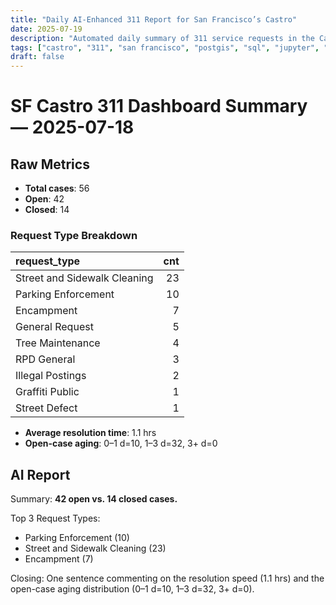 ```yaml
---
title: "Daily AI-Enhanced 311 Report for San Francisco’s Castro"
date: 2025-07-19
description: "Automated daily summary of 311 service requests in the Castro neighborhood using Python, SQL, PostGIS and the smollm2:1.7b model via a local chat API."
tags: ["castro", "311", "san francisco", "postgis", "sql", "jupyter", "ai", "smollm2", "chat-api"]
draft: false
---
```


# SF Castro 311 Dashboard Summary — 2025-07-18

## Raw Metrics

- **Total cases**: 56
- **Open**:       42
- **Closed**:     14

### Request Type Breakdown

| request_type                 |   cnt |
|:-----------------------------|------:|
| Street and Sidewalk Cleaning |    23 |
| Parking Enforcement          |    10 |
| Encampment                   |     7 |
| General Request              |     5 |
| Tree Maintenance             |     4 |
| RPD General                  |     3 |
| Illegal Postings             |     2 |
| Graffiti Public              |     1 |
| Street Defect                |     1 |

- **Average resolution time**: 1.1 hrs
- **Open-case aging**:           0–1 d=10, 1–3 d=32, 3+ d=0

## AI Report

Summary: **42 open vs. 14 closed cases.**

Top 3 Request Types:
- Parking Enforcement (10)
- Street and Sidewalk Cleaning (23)
- Encampment (7)

Closing: One sentence commenting on the resolution speed (1.1 hrs) and the open-case aging distribution (0–1 d=10, 1–3 d=32, 3+ d=0).
